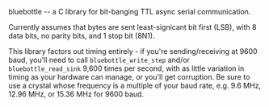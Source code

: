 bluebottle -- a C library for bit-banging TTL async serial communication.

Currently assumes that bytes are sent least-signicant bit first (LSB),
with 8 data bits, no parity bits, and 1 stop bit (8N1).

This library factors out timing entirely - if you're sending/receiving
at 9600 baud, you'll need to call `bluebottle_write_step` and/or
`bluebottle_read_sink` 9,600 times per second, with as little variation
in timing as your hardware can manage, or you'll get corruption. Be sure
to use a crystal whose frequency is a multiple of your baud rate, e.g.
9.6 MHz, 12.96 MHz, or 15.36 MHz for 9600 baud.
